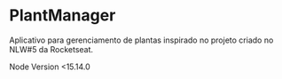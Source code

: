 # PlantManager
Aplicativo para gerenciamento de plantas inspirado no projeto criado no NLW#5 da Rocketseat. 

Node Version <15.14.0
